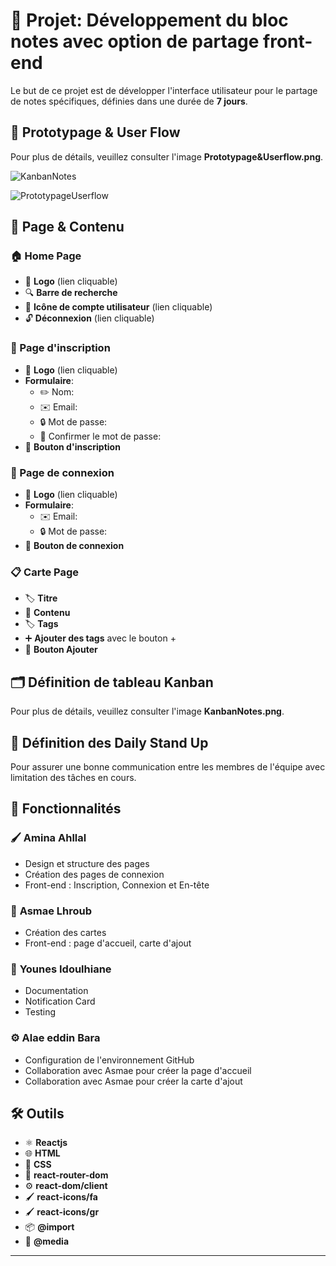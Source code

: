 # 📝 Projet: Développement du bloc notes avec option de partage front-end

Le but de ce projet est de développer l'interface utilisateur pour le partage de notes spécifiques, définies dans une durée de **7 jours**.

## 📐 Prototypage & User Flow

Pour plus de détails, veuillez consulter l'image **Prototypage&Userflow.png**.

![KanbanNotes](https://github.com/user-attachments/assets/995cc059-4299-4455-84ee-2bdfa1dcdca6)

![PrototypageUserflow](https://github.com/user-attachments/assets/51f2e462-b70d-4d4d-bfca-87a14f144b9c)




## 📄 Page & Contenu

### 🏠 Home Page
- 🔗 **Logo** (lien cliquable)
- 🔍 **Barre de recherche**
- 👤 **Icône de compte utilisateur** (lien cliquable)
- 🔓 **Déconnexion** (lien cliquable)

### 📝 Page d'inscription
- 🔗 **Logo** (lien cliquable)
- **Formulaire**:  
  - ✏️ Nom:
  - ✉️ Email:
  - 🔒 Mot de passe:
  - 🔄 Confirmer le mot de passe:
- 🔘 **Bouton d'inscription**

### 🔑 Page de connexion
- 🔗 **Logo** (lien cliquable)
- **Formulaire**:  
  - ✉️ Email:
  - 🔒 Mot de passe:
- 🔘 **Bouton de connexion**

### 📋 Carte Page
- 🏷️ **Titre**
- 📄 **Contenu**
- 🏷️ **Tags**
- ➕ **Ajouter des tags** avec le bouton +
- 🔘 **Bouton Ajouter**

## 🗂️ Définition de tableau Kanban

Pour plus de détails, veuillez consulter l'image **KanbanNotes.png**.

## 🔄 Définition des Daily Stand Up

Pour assurer une bonne communication entre les membres de l'équipe avec limitation des tâches en cours.

## 🔧 Fonctionnalités

### 🖌️ **Amina Ahllal**
- Design et structure des pages
- Création des pages de connexion
- Front-end : Inscription, Connexion et En-tête

### 🎨 **Asmae Lhroub**
- Création des cartes
- Front-end : page d'accueil, carte d'ajout

### 📝 **Younes Idoulhiane**
- Documentation
- Notification Card
- Testing

### ⚙️ **Alae eddin Bara**
- Configuration de l'environnement GitHub
- Collaboration avec Asmae pour créer la page d'accueil
- Collaboration avec Asmae pour créer la carte d'ajout

## 🛠️ Outils

- ⚛️ **Reactjs**
- 🌐 **HTML**
- 🎨 **CSS**
- 🚀 **react-router-dom**
- ⚙️ **react-dom/client**
- 🖌️ **react-icons/fa**
- 🖌️ **react-icons/gr**
- 📦 **@import**
- 📱 **@media**

---

